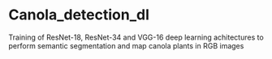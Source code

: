# Canola_detection_dl
Training of ResNet-18, ResNet-34 and VGG-16 deep learning achitectures to perform semantic segmentation and map canola plants in RGB images
